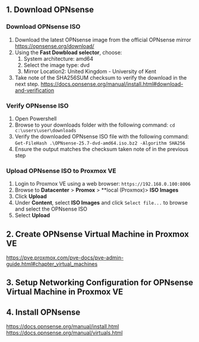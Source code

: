 

## 1. Download OPNsense 
### Download OPNsense ISO
1. Download the latest OPNsense image from the official OPNsense mirror https://opnsense.org/download/
2. Using the **Fast Dowbload selector**, choose:
	1. System architecture: amd64
	2. Select the image type: dvd
	3. Mirror Location2: United Kingdom - University of Kent
3. Take note of the SHA256SUM checksum to verify the download in the next step. https://docs.opnsense.org/manual/install.html#download-and-verification 

### Verify OPNsense ISO
1. Open Powershell
2. Browse to your downloads folder with the following command: `cd c:\users\user\downloads` 
3. Verify the downloaded OPNsense ISO file with the following command: `Get-FileHash .\OPNsense-25.7-dvd-amd64.iso.bz2 -Algorithm SHA256`
4. Ensure the output matches the checksum taken note of in the previous step

### Upload OPNsense ISO to Proxmox VE
1. Login to Proxmox VE using a web browser: `https://192.168.0.100:8006`
2. Browse to **Datacenter** > **Promox** > **local (Proxmox)> **ISO Images**
3. Click **Upload**
4. Under **Content**, select **ISO Images** and click `Select file...` to browse and select the OPNsense ISO
5. Select **Upload**
## 2. Create OPNsense Virtual Machine in Proxmox VE

https://pve.proxmox.com/pve-docs/pve-admin-guide.html#chapter_virtual_machines

## 3. Setup Networking Configuration for OPNsense Virtual Machine in Proxmox VE

## 4. Install OPNsense

https://docs.opnsense.org/manual/install.html
https://docs.opnsense.org/manual/virtuals.html